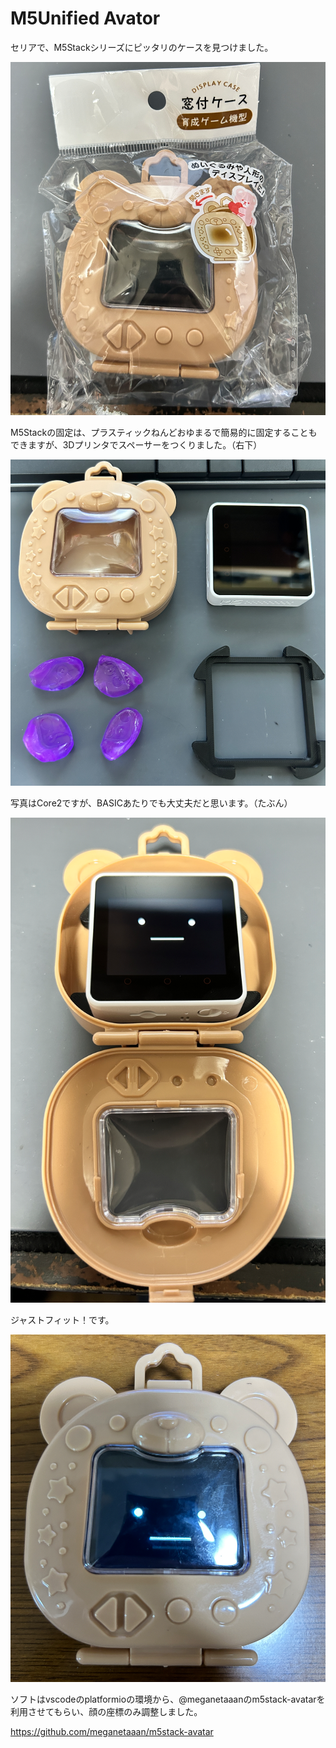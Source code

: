 # M5Unified Avator
セリアで、M5Stackシリーズにピッタリのケースを見つけました。

![](img/2024-05-03-10-06-31.png)

M5Stackの固定は、プラスティックねんどおゆまるで簡易的に固定することもできますが、3Dプリンタでスペーサーをつくりました。（右下）

![](img/2024-05-03-10-07-30.png)

写真はCore2ですが、BASICあたりでも大丈夫だと思います。（たぶん）

![](img/2024-05-03-10-08-26.png)

ジャストフィット！です。

![](img/2024-05-03-10-06-54.png)

ソフトはvscodeのplatformioの環境から、@meganetaaanのm5stack-avatarを利用させてもらい、顔の座標のみ調整しました。

https://github.com/meganetaaan/m5stack-avatar